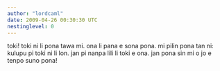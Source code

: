 ```yaml
---
author: "lordcaml"
date: 2009-04-26 00:30:30 UTC
nestinglevel: 0
---
```

toki! toki ni li pona tawa mi. ona li pana e sona pona. mi pilin pona tan ni: kulupu pi toki ni li lon. jan pi nanpa lili li toki e ona. jan pona sin mi o jo e tenpo suno pona!